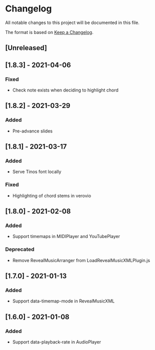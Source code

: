# Changelog

All notable changes to this project will be documented in this file.

The format is based on [Keep a Changelog](https://keepachangelog.com/en/1.0.0/).

## [Unreleased]

## [1.8.3] - 2021-04-06

### Fixed

- Check note exists when deciding to highlight chord

## [1.8.2] - 2021-03-29

### Added

- Pre-advance slides

## [1.8.1] - 2021-03-17

### Added

- Serve Tinos font locally

### Fixed

- Highlighting of chord stems in verovio

## [1.8.0] - 2021-02-08

### Added

- Support timemaps in MIDIPlayer and YouTubePlayer

### Deprecated

- Remove RevealMusicArranger from LoadRevealMusicXMLPlugin.js

## [1.7.0] - 2021-01-13

### Added

- Support data-timemap-mode in RevealMusicXML

## [1.6.0] - 2021-01-08

### Added

- Support data-playback-rate in AudioPlayer
